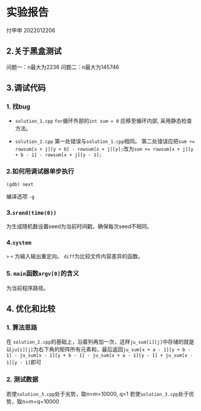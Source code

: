 # 实验报告
付甲申 2022012206

## 2.关于黑盒测试

问题一：n最大为2236
问题二：n最大为145746


## 3.调试代码

### 1. 找bug
- `solution_1.cpp`
`for`循环外部的`int sum = 0` 应移至循环内部, 采用静态检查方法。

- `solution_2.cpp`
第一处错误与`solution_1.cpp`相同。
第二处错误应把`sum += rowsum[x + j][y + b] - rowsum[x + j][y];`改为`sum += rowsum[x + j][y + b - 1] - rowsum[x + j][y - 1];`

### 2.如何用调试器单步执行
```shell
(gdb) next
```
编译选项 `-g`


### 3.`srand(time(0))`
为生成随机数设置seed为当前时间戳，确保每次seed不相同。

### 4.`system`
`>` `<` 为输入输出重定向。
`diff`为比较文件内容差异的函数。

### 5. `main`函数`argv[0]`的含义
为当前程序路径。

## 4. 优化和比较

### 1. 算法思路
在 `solution_2.cpp`的基础上，沿着列再加一次，这样`ju_sum[i][j]`中存储的就是以`ju[i][j]`为右下角的矩阵所有元素和，最后返回`ju_sum[x + a - 1][y + b - 1] - ju_sum[x - 1][y + b - 1] - ju_sum[x + a - 1][y - 1] + ju_sum[x - 1][y - 1]`即可

### 2. 测试数据
若使`solution_3.cpp`处于劣势，取n=m=10000, q=1
若使`solution_3.cpp`处于优势，取n=m=q=10000

